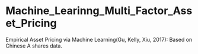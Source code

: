# Machine_Learinng_Multi_Factor_Asset_Pricing
Empirical Asset Pricing via Machine Learning(Gu, Kelly, Xiu, 2017): Based on Chinese A shares data.
